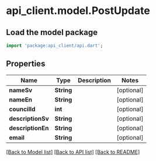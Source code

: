 # api_client.model.PostUpdate

## Load the model package
```dart
import 'package:api_client/api.dart';
```

## Properties
Name | Type | Description | Notes
------------ | ------------- | ------------- | -------------
**nameSv** | **String** |  | [optional] 
**nameEn** | **String** |  | [optional] 
**councilId** | **int** |  | [optional] 
**descriptionSv** | **String** |  | [optional] 
**descriptionEn** | **String** |  | [optional] 
**email** | **String** |  | [optional] 

[[Back to Model list]](../README.md#documentation-for-models) [[Back to API list]](../README.md#documentation-for-api-endpoints) [[Back to README]](../README.md)


